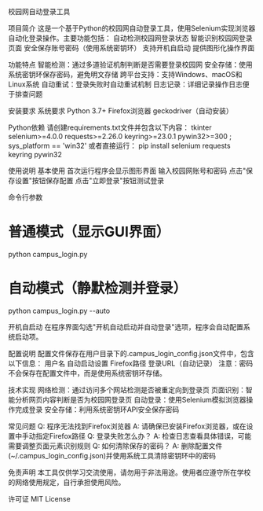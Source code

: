 校园网自动登录工具

项目简介
这是一个基于Python的校园网自动登录工具，使用Selenium实现浏览器自动化登录操作。主要功能包括：
    自动检测校园网登录状态
    智能识别校园网登录页面
    安全保存账号密码（使用系统密钥环）
    支持开机自启动
    提供图形化操作界面

功能特点
    智能检测：通过多道验证机制判断是否需要登录校园网
    安全存储：使用系统密钥环保存密码，避免明文存储
    跨平台支持：支持Windows、macOS和Linux系统
    自动重试：登录失败时自动重试机制
    日志记录：详细记录操作日志便于排查问题

安装要求
    系统要求
        Python 3.7+
        Firefox浏览器
        geckodriver（自动安装）

Python依赖
    请创建requirements.txt文件并包含以下内容：
        tkinter
        selenium>=4.0.0
        requests>=2.26.0
        keyring>=23.0.1
        pywin32>=300 ; sys_platform == 'win32'
    或者直接运行：
        pip install selenium requests keyring pywin32

使用说明
基本使用
    首次运行程序会显示图形界面
    输入校园网账号和密码
    点击"保存设置"按钮保存配置
    点击"立即登录"按钮测试登录

命令行参数
# 普通模式（显示GUI界面）
python campus_login.py
# 自动模式（静默检测并登录）
python campus_login.py --auto

开机自启动
在程序界面勾选"开机自动启动并自动登录"选项，程序会自动配置系统启动项。

配置说明
    配置文件保存在用户目录下的.campus_login_config.json文件中，包含以下信息：
        用户名
        自动启动设置
        Firefox路径
        登录URL（自动记录）
    注意：密码不会保存在配置文件中，而是使用系统密钥环存储。

技术实现
    网络检测：通过访问多个网站检测是否被重定向到登录页
    页面识别：智能分析网页内容判断是否为校园网登录页
    自动登录：使用Selenium模拟浏览器操作完成登录
    安全存储：利用系统密钥环API安全保存密码

常见问题
Q: 程序无法找到Firefox浏览器
A: 请确保已安装Firefox浏览器，或在设置中手动指定Firefox路径
Q: 登录失败怎么办？
A: 检查日志查看具体错误，可能需要调整页面元素识别规则
Q: 如何清除保存的密码？
A: 删除配置文件(~/.campus_login_config.json)并使用系统工具清除密钥环中的密码

免责声明
本工具仅供学习交流使用，请勿用于非法用途。使用者应遵守所在学校的网络使用规定，自行承担使用风险。

许可证
MIT License